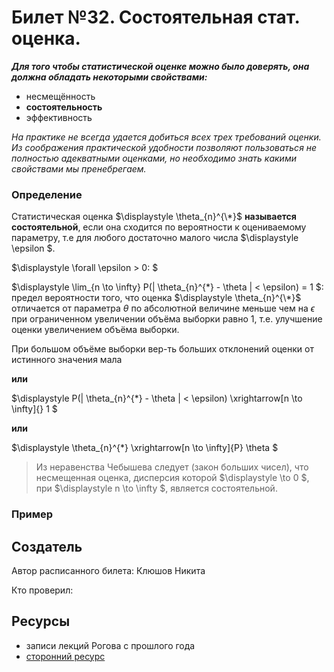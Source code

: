 # Билет №32. Состоятельная стат. оценка.

***Для того чтобы статистической оценке можно было доверять, она должна обладать некоторыми свойствами:***
- несмещённость
- **состоятельность**
- эффективность

*На практике не всегда удается добиться всех трех требований оценки. Из соображения практической удобности позволяют пользоваться не полностью адекватными оценками, но необходимо знать какими свойствами мы пренебрегаем.*

### Определение

Статистическая оценка  $\displaystyle \theta_{n}^{\*}$ **называется состоятельной**, если она сходится по вероятности к оцениваемому параметру, т.е для любого достаточно малого числа $\displaystyle \epsilon $.

$\displaystyle \forall \epsilon > 0: $


$\displaystyle \lim_{n \to \infty} P(| \theta_{n}^{\*} - \theta | < \epsilon) = 1 $: предел вероятности того, что оценка $\displaystyle \theta_{n}^{\*}$ отличается от параметра $\displaystyle \theta$ по абсолютной величине меньше чем на $\displaystyle \epsilon$ при ограниченном увеличении объёма выборки равно 1, т.е. улучшение оценки увеличением объёма выборки.

При большом объёме выборки вер-ть больших отклонений оценки от истинного значения мала 

**или**

$\displaystyle P(| \theta_{n}^{\*} - \theta | < \epsilon) \xrightarrow[n \to \infty]{} 1 $

**или**

$\displaystyle \theta_{n}^{\*} \xrightarrow[n \to \infty]{P} \theta $

> Из неравенства Чебышева следует (закон больших чисел), что несмещенная оценка, дисперсия которой $\displaystyle \to 0 $, при $\displaystyle n \to \infty $, является состоятельной.

### Пример

## Создатель

Автор расписанного билета: Клюшов Никита

Кто проверил:


## Ресурсы
- записи лекций Рогова с прошлого года
- [сторонний ресурс](https://studfile.net/preview/3815857/page:4/)
